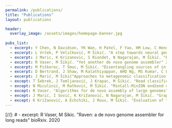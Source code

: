 ```yaml
---
permalink: /publications/
title: "Publications"
layout: publications

header:
  overlay_image: /assets/images/homepage-banner.jpg
  
pubs_list:
  - excerpt: Y Chen, N Davidson, YK Wan, H Patel, F Yao, HM Low, C Hendra et al. "A systematic benchmark of Nanopore long read RNA sequencing for transcript level analysis in human cell lines" bioRxiv. 2021
  - excerpt: L Vrček, P Veličković, M Šikić. "A step towards neural genome assembly" arXiv preprint arXiv:2011.05013. 2020
  - excerpt: J Maric, K Krizanovic, S Riondet, N Nagarajan, M Šikić. "Benchmarking metagenomic classification tools for long-read sequencing data" bioRxiv. 2020
  - excerpt: R Vaser, M Šikić. "Yet another de novo genome assembler" 2019 11th International Symposium on Image and Signal Processing and … 2019
  - excerpt: M Piškorec, T Šmuc, M Šikić. "Disentangling sources of influence in online social networks" IEEE access 7, 131692-131704. 2019
  - excerpt: D Bertrand, J Shaw, M Kalathiyappan, AHQ Ng, MS Kumar, C Li et all. "Hybrid metagenomic assembly enables high-resolution analysis of resistance determinants and mobile elements in human microbiomes" Nature biotechnology 37 (8), 937-944. 2019
  - excerpt: J Marić, M Šikić"Approaches to metagenomic classification and assembly" 2019 42nd International Convention on Information and Communication … 2019
  - except: T Šebrek, J Tomljanović, J Krapac, M Šikić. "Read classification using semi-supervised deep learning" arXiv preprint arXiv:1904.10353. 2019
  - except: N Miculinić, M Ratković, M Šikić. "MinCall-MinION end2end convolutional deep learning basecaller" arXiv preprint arXiv:1904.10337	2. 2019
  - except: R Vaser. "Algorithms for de novo assembly of large genomes" University of Zagreb. Faculty of Electrical Engineering and Computing … 2019
  - except: J Marić, I Sović, K Križanović, N Nagarajan, M Šikić. "Graphmap2-splice-aware RNA-seq mapper for long reads" bioRxiv, 720458	1. 2019
  - except: K Križanović, A Echchiki, J Roux, M Šikić. "Evaluation of tools for long read RNA-seq splice-aware alignment" Bioinformatics 34 (5), 748-754. 2018
---
```


[//]: # - excerpt: R Vaser, M Sikic. "Raven: a de novo genome assembler for long reads" bioRxiv. 2020
